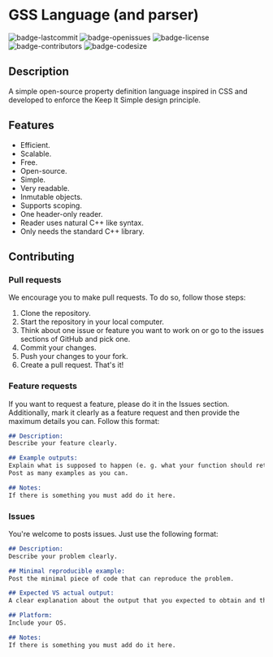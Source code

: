# GSS Language (and parser)
![badge-lastcommit](https://img.shields.io/github/last-commit/GaryNLOL/GSS-Language?style=for-the-badge)
![badge-openissues](https://img.shields.io/github/issues-raw/GaryNLOL/GSS-Language?style=for-the-badge)
![badge-license](https://img.shields.io/github/license/GaryNLOL/GSS-Language?style=for-the-badge)
![badge-contributors](https://img.shields.io/github/contributors/GaryNLOL/GSS-Language?style=for-the-badge)
![badge-codesize](https://img.shields.io/github/languages/code-size/GaryNLOL/GSS-Language?style=for-the-badge)

## Description
A simple open-source property definition language inspired in CSS and developed to enforce the Keep It Simple design principle.

## Features
- Efficient.
- Scalable.
- Free.
- Open-source.
- Simple.
- Very readable.
- Inmutable objects.
- Supports scoping.
- One header-only reader.
- Reader uses natural C++ like syntax.
- Only needs the standard C++ library.

## Contributing
### Pull requests
We encourage you to make pull requests. To do so, follow those steps:
1. Clone the repository.
2. Start the repository in your local computer.
3. Think about one issue or feature you want to work on or go to the issues sections of GitHub and pick one.
4. Commit your changes.
5. Push your changes to your fork.
6. Create a pull request.
That's it!

### Feature requests
If you want to request a feature, please do it in the Issues section. Additionally, mark it clearly as a feature request and then provide the maximum details you can. Follow this format:
```markdown
## Description:
Describe your feature clearly.

## Example outputs:
Explain what is supposed to happen (e. g. what your function should return when is called).
Post as many examples as you can.

## Notes:
If there is something you must add do it here.
```

### Issues
You're welcome to posts issues. Just use the following format:
```markdown
## Description:
Describe your problem clearly.

## Minimal reproducible example:
Post the minimal piece of code that can reproduce the problem.

## Expected VS actual output:
A clear explanation about the output that you expected to obtain and the output you obtained.

## Platform:
Include your OS.

## Notes:
If there is something you must add do it here.
```
